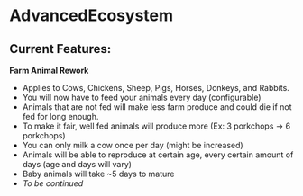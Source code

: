 # AdvancedEcosystem

## Current Features:
**Farm Animal Rework**
  - Applies to Cows, Chickens, Sheep, Pigs, Horses, Donkeys, and Rabbits.
  - You will now have to feed your animals every day (configurable)
  - Animals that are not fed will make less farm produce and could die if not fed for long enough.
  - To make it fair, well fed animals will produce more (Ex: 3 porkchops -> 6 porkchops)
  - You can only milk a cow once per day (might be increased)
  - Animals will be able to reproduce at certain age, every certain amount of days (age and days will vary)
  - Baby animals will take ~5 days to mature
  - _To be continued_
